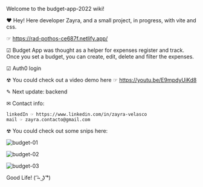 Welcome to the budget-app-2022 wiki!

❤ Hey! Here developer Zayra, and a small project, in progress, with vite and css.

☞ https://rad-pothos-ce687f.netlify.app/

☑ Budget App was thought as a helper for expenses register and track. Once you set a budget, you can create, edit, delete and filter the expenses.

☑ Auth0 login

☢ You could check out a video demo here ☞ https://youtu.be/E9mpdyUiKd8

✎ Next update: backend

✉ Contact info:

    linkedIn ☞ https://www.linkedin.com/in/zayra-velasco
    mail ☞ zayra.contacto@gmail.com

☢ You could check out some snips here: 

![budget-01](https://user-images.githubusercontent.com/95602965/174758127-ceae0372-d2fc-412d-9cc0-db5191c365b0.png)

![budget-02](https://user-images.githubusercontent.com/95602965/174758153-a971eb47-19ff-4f78-b61d-6b5db43a4d11.png)

![budget-03](https://user-images.githubusercontent.com/95602965/174758186-abf9bfdb-2581-4467-a89f-dbb9b04b9da5.png)

Good Life! ( ͡~ ͜ʖ ͡°)
